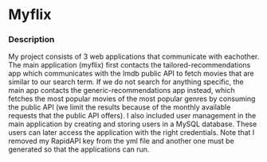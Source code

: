 # Myflix

### Description

My project consists of 3 web applications that communicate with eachother.
The main application (myflix) first contacts the tailored-recommendations app 
which communicates with the Imdb public API to fetch movies that are similar 
to our search term. If we do not search for anything specific, the main app 
contacts the generic-recommendations app instead, which fetches the most popular 
movies of the most popular genres by consuming the public API (we limit the results because of the monthly 
available requests that the public API offers). I also included user management 
in the main application by creating and storing users in a MySQL database. These 
users can later access the application with the right credentials.
Note that I removed my RapidAPI key from the yml file and another one must be 
generated so that the applications can run.